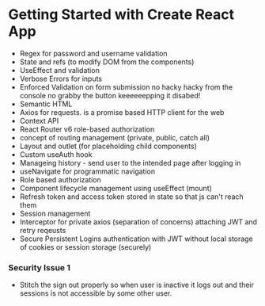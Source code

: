 # Getting Started with Create React App
* Regex for password and username validation
* State and refs (to modify DOM from the components)
* UseEffect and validation
* Verbose Errors for inputs
* Enforced Validation on form submission no hacky hacky from the console no grabby the button keeeeeepping it disabed!
* Semantic HTML
* Axios for requests. is a promise based HTTP client for the web
* Context API
* React Router v6 role-based authorization
* concept of routing management (private, public, catch all)
* Layout and outlet (for placeholding child components)
* Custom useAuth hook
* Manageing history - send user to the intended page after logging in 
* useNavigate for programmatic navigation
* Role based authorization
* Component lifecycle management using useEffect (mount)
* Refresh token and access token stored in state so that js can't reach them
* Session management
* Interceptor for private axios (separation of concerns) attaching JWT and retry reqeusts
* Secure Persistent Logins authentication with JWT without local storage of cookies or session storage (securely)

### Security Issue 1
* Stitch the sign out properly so when user is inactive it logs out and their sessions is not accessible by some other user.